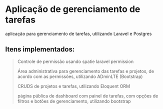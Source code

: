 # Aplicação de gerenciamento de tarefas
<p> aplicação para gerenciamento de tarefas, utilizando Laravel e Postgres</p>

## Itens implementados:


> 
>
> Controle de permissão usando spatie laravel permission
> 
> Área administrativa para gerenciamento das tarefas e projetos, de acordo com as permissões, utilizando ADminLTE (Bootstrap)
> 
>  CRUDS de projetos e tarefas, utilizando Eloquent ORM
>
> página pública de dashboard com painel de tarefas, com opções de filtros e botões de gerenciamento, utilizando bootstrap
